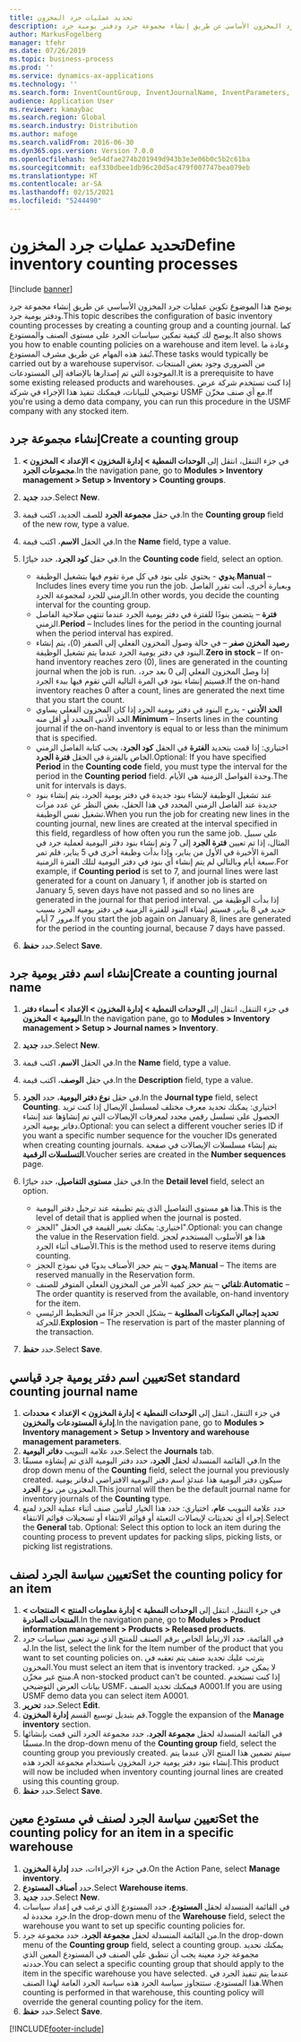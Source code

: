 ```yaml
---
title: تحديد عمليات جرد المخزون
description: يوضح هذا الموضوع تكوين عمليات جرد المخزون الأساسي عن طريق إنشاء مجموعة جرد ودفتر يومية جرد.
author: MarkusFogelberg
manager: tfehr
ms.date: 07/26/2019
ms.topic: business-process
ms.prod: ''
ms.service: dynamics-ax-applications
ms.technology: ''
ms.search.form: InventCountGroup, InventJournalName, InventParameters, EcoResProductDetailsExtended, InventItemLocation, InventLocationIdLookup
audience: Application User
ms.reviewer: kamaybac
ms.search.region: Global
ms.search.industry: Distribution
ms.author: mafoge
ms.search.validFrom: 2016-06-30
ms.dyn365.ops.version: Version 7.0.0
ms.openlocfilehash: 9e54dfae274b201949d943b3e3e06b0c5b2c61ba
ms.sourcegitcommit: eaf330dbee1db96c20d5ac479f007747bea079eb
ms.translationtype: HT
ms.contentlocale: ar-SA
ms.lasthandoff: 02/15/2021
ms.locfileid: "5244490"
---
```

# <a name="define-inventory-counting-processes"></a><span data-ttu-id="3962a-103">تحديد عمليات جرد المخزون</span><span class="sxs-lookup"><span data-stu-id="3962a-103">Define inventory counting processes</span></span>

[!include [banner](../../includes/banner.md)]

<span data-ttu-id="3962a-104">يوضح هذا الموضوع تكوين عمليات جرد المخزون الأساسي عن طريق إنشاء مجموعة جرد ودفتر يومية جرد.</span><span class="sxs-lookup"><span data-stu-id="3962a-104">This topic describes the configuration of basic inventory counting processes by creating a counting group and a counting journal.</span></span> <span data-ttu-id="3962a-105">كما يوضح لك كيفية تمكين سياسات الجرد على مستوى الصنف والمستودع.</span><span class="sxs-lookup"><span data-stu-id="3962a-105">It also shows you how to enable counting policies on a warehouse and item level.</span></span> <span data-ttu-id="3962a-106">وعادة ما تُنفذ هذه المهام عن طريق مشرف المستودع.</span><span class="sxs-lookup"><span data-stu-id="3962a-106">These tasks would typically be carried out by a warehouse supervisor.</span></span> <span data-ttu-id="3962a-107">من الضروري وجود بعض المنتجات الموجودة التي تم إصدارها بالإضافة إلى المستودعات.</span><span class="sxs-lookup"><span data-stu-id="3962a-107">It is a prerequisite to have some existing released products and warehouses.</span></span> <span data-ttu-id="3962a-108">إذا كنت تستخدم شركة عرض توضيحي للبيانات، فيمكنك تنفيذ هذا الإجراء في شركة USMF مع أي صنف مخزّن.</span><span class="sxs-lookup"><span data-stu-id="3962a-108">If you're using a demo data company, you can run this procedure in the USMF company with any stocked item.</span></span>


## <a name="create-a-counting-group"></a><span data-ttu-id="3962a-109">إنشاء مجموعة جرد</span><span class="sxs-lookup"><span data-stu-id="3962a-109">Create a counting group</span></span>
1. <span data-ttu-id="3962a-110">في جزء التنقل، انتقل إلى **الوحدات النمطية > إدارة المخزون > الإعداد > المخزون > مجموعات الجرد**.</span><span class="sxs-lookup"><span data-stu-id="3962a-110">In the navigation pane, go to **Modules > Inventory management > Setup > Inventory > Counting groups**.</span></span>
2. <span data-ttu-id="3962a-111">حدد **جديد**.</span><span class="sxs-lookup"><span data-stu-id="3962a-111">Select **New**.</span></span>
3. <span data-ttu-id="3962a-112">في حقل **مجموعة الجرد** للصف الجديد، اكتب قيمة.</span><span class="sxs-lookup"><span data-stu-id="3962a-112">In the **Counting group** field of the new row, type a value.</span></span>
4. <span data-ttu-id="3962a-113">في الحقل **الاسم**، اكتب قيمة.</span><span class="sxs-lookup"><span data-stu-id="3962a-113">In the **Name** field, type a value.</span></span>
5. <span data-ttu-id="3962a-114">في حقل **كود الجرد**، حدد خيارًا.</span><span class="sxs-lookup"><span data-stu-id="3962a-114">In the **Counting code** field, select an option.</span></span>

    - <span data-ttu-id="3962a-115">**يدوي** - يحتوي على بنود في كل مرة تقوم فيها بتشغيل الوظيفة.</span><span class="sxs-lookup"><span data-stu-id="3962a-115">**Manual** – Includes lines every time you run the job.</span></span> <span data-ttu-id="3962a-116">وبعبارة أخرى، أنت تقرر الفاصل الزمني للجرد لمجموعة الجرد.</span><span class="sxs-lookup"><span data-stu-id="3962a-116">In other words, you decide the counting interval for the counting group.</span></span>  
    - <span data-ttu-id="3962a-117">**فترة** – يتضمن بنودًا للفترة في دفتر يومية الجرد عندما تنتهي صلاحية الفاصل الزمني.</span><span class="sxs-lookup"><span data-stu-id="3962a-117">**Period** – Includes lines for the period in the counting journal when the period interval has expired.</span></span>  
    - <span data-ttu-id="3962a-118">**رصيد المخزن صفر‬** – في حالة وصول المخزون الفعلي إلى الصفر (0)، يتم إنشاء البنود في دفتر يومية الجرد عندما يتم تشغيل الوظيفة.</span><span class="sxs-lookup"><span data-stu-id="3962a-118">**Zero in stock** – If on-hand inventory reaches zero (0), lines are generated in the counting journal when the job is run.</span></span> <span data-ttu-id="3962a-119">إذا وصل المخزون الفعلي إلى 0 بعد جرد، فسيتم إنشاء بنود في المرة التالية التي تقوم فيها ببدء الجرد.</span><span class="sxs-lookup"><span data-stu-id="3962a-119">If the on-hand inventory reaches 0 after a count, lines are generated the next time that you start the count.</span></span>  
    - <span data-ttu-id="3962a-120">**الحد الأدنى** - يدرج البنود في دفتر يومية الجرد إذا كان المخزون الفعلي يساوي الحد الأدنى المحدد أو أقل منه.</span><span class="sxs-lookup"><span data-stu-id="3962a-120">**Minimum** – Inserts lines in the counting journal if the on-hand inventory is equal to or less than the minimum that is specified.</span></span>  
    - <span data-ttu-id="3962a-121">اختياري: إذا قمت بتحديد **الفترة** في الحقل **كود الجرد**، يجب كتابة الفاصل الزمني الخاص بالفترة في الحقل **فترة الجرد**.</span><span class="sxs-lookup"><span data-stu-id="3962a-121">Optional: If you have specified **Period** in the **Counting code** field, you must type the interval for the period in the **Counting period** field.</span></span> <span data-ttu-id="3962a-122">وحدة الفواصل الزمنية هي الأيام.</span><span class="sxs-lookup"><span data-stu-id="3962a-122">The unit for intervals is days.</span></span>  
    - <span data-ttu-id="3962a-123">عند تشغيل الوظيفة لإنشاء بنود جديدة في دفتر يومية الجرد، يتم إنشاء بنود جديدة عند الفاصل الزمني المحدد في هذا الحقل، بغض النظر عن عدد مرات تشغيل نفس الوظيفة.</span><span class="sxs-lookup"><span data-stu-id="3962a-123">When you run the job for creating new lines in the counting journal, new lines are created at the interval specified in this field, regardless of how often you run the same job.</span></span> <span data-ttu-id="3962a-124">على سبيل المثال، إذا تم تعيين **فترة الجرد** إلى 7 وتم إنشاء بنود دفتر اليومية لعملية جرد في المرة الأخيرة في الأول من يناير، وإذا بدأت وظيفة أخرى في 5 يناير، فلم تمر سبعة أيام وبالتالي لم يتم إنشاء أي بنود في دفتر اليومية لتلك الفترة الزمنية.</span><span class="sxs-lookup"><span data-stu-id="3962a-124">For example, if **Counting period** is set to 7, and journal lines were last generated for a count on January 1, if another job is started on January 5, seven days have not passed and so no lines are generated in the journal for that period interval.</span></span> <span data-ttu-id="3962a-125">إذا بدأت الوظيفة من جديد في 8 يناير، فسيتم إنشاء البنود للفترة الزمنية في دفتر يومية الجرد بسبب مرور 7 أيام.</span><span class="sxs-lookup"><span data-stu-id="3962a-125">If you start the job again on January 8, lines are generated for the period in the counting journal, because 7 days have passed.</span></span>  

6. <span data-ttu-id="3962a-126">حدد **حفظ**.</span><span class="sxs-lookup"><span data-stu-id="3962a-126">Select **Save**.</span></span>

## <a name="create-a-counting-journal-name"></a><span data-ttu-id="3962a-127">إنشاء اسم دفتر يومية جرد</span><span class="sxs-lookup"><span data-stu-id="3962a-127">Create a counting journal name</span></span>
1. <span data-ttu-id="3962a-128">في جزء التنقل، انتقل إلى **الوحدات النمطية > إدارة المخزون > الإعداد > أسماء دفتر اليومية > المخزون**.</span><span class="sxs-lookup"><span data-stu-id="3962a-128">In the navigation pane, go to **Modules > Inventory management > Setup > Journal names > Inventory**.</span></span>
2. <span data-ttu-id="3962a-129">حدد **جديد**.</span><span class="sxs-lookup"><span data-stu-id="3962a-129">Select **New**.</span></span>
3. <span data-ttu-id="3962a-130">في الحقل **الاسم**، اكتب قيمة.</span><span class="sxs-lookup"><span data-stu-id="3962a-130">In the **Name** field, type a value.</span></span>
4. <span data-ttu-id="3962a-131">في حقل **الوصف**، اكتب قيمة.</span><span class="sxs-lookup"><span data-stu-id="3962a-131">In the **Description** field, type a value.</span></span>
5. <span data-ttu-id="3962a-132">في حقل **نوع دفتر اليومية**، حدد **الجرد‬**.</span><span class="sxs-lookup"><span data-stu-id="3962a-132">In the **Journal type** field, select **Counting**.</span></span> <span data-ttu-id="3962a-133">اختياري: يمكنك تحديد معرف مختلف لمسلسل الإيصال‬ إذا كنت تريد الحصول على تسلسل رقمي محدد لمعرفات الإيصالات التي تم إنشاؤها عند إنشاء دفاتر يومية الجرد.</span><span class="sxs-lookup"><span data-stu-id="3962a-133">Optional: you can select a different voucher series ID if you want a specific number sequence for the voucher IDs generated when creating counting journals.</span></span> <span data-ttu-id="3962a-134">يتم إنشاء مسلسلات الإيصالات في صفحة **التسلسلات الرقمية‬**.</span><span class="sxs-lookup"><span data-stu-id="3962a-134">Voucher series are created in the **Number sequences** page.</span></span>  
6. <span data-ttu-id="3962a-135">في حقل **مستوى التفاصيل**، حدد خيارًا.</span><span class="sxs-lookup"><span data-stu-id="3962a-135">In the **Detail level** field, select an option.</span></span>  

    - <span data-ttu-id="3962a-136">هذا هو مستوى التفاصيل الذي يتم تطبيقه عند ترحيل دفتر اليومية.</span><span class="sxs-lookup"><span data-stu-id="3962a-136">This is the level of detail that is applied when the journal is posted.</span></span>  
    - <span data-ttu-id="3962a-137">اختياري: يمكنك تغيير القيمة في الحقل "الحجز‬".</span><span class="sxs-lookup"><span data-stu-id="3962a-137">Optional: you can change the value in the Reservation field.</span></span> <span data-ttu-id="3962a-138">هذا هو الأسلوب المستخدم لحجز الأصناف أثناء الجرد.</span><span class="sxs-lookup"><span data-stu-id="3962a-138">This is the method used to reserve items during counting.</span></span>   
    - <span data-ttu-id="3962a-139">**يدوي** – يتم حجز الأصناف يدويًا في نموذج الحجز.</span><span class="sxs-lookup"><span data-stu-id="3962a-139">**Manual** – The items are reserved manually in the Reservation form.</span></span>  
    - <span data-ttu-id="3962a-140">**تلقائي** – يتم حجز كمية الأمر من المخزون الفعلي المتوفر للصنف.</span><span class="sxs-lookup"><span data-stu-id="3962a-140">**Automatic** – The order quantity is reserved from the available, on-hand inventory for the item.</span></span>   
    - <span data-ttu-id="3962a-141">**تحديد إجمالي المكونات المطلوبة‬**‬ – يشكل الحجز‬ جزءًا من التخطيط الرئيسي للحركة.</span><span class="sxs-lookup"><span data-stu-id="3962a-141">**Explosion** – The reservation is part of the master planning of the transaction.</span></span>  

7. <span data-ttu-id="3962a-142">حدد **حفظ**.</span><span class="sxs-lookup"><span data-stu-id="3962a-142">Select **Save**.</span></span>

## <a name="set-standard-counting-journal-name"></a><span data-ttu-id="3962a-143">تعيين اسم دفتر يومية جرد قياسي</span><span class="sxs-lookup"><span data-stu-id="3962a-143">Set standard counting journal name</span></span>
1. <span data-ttu-id="3962a-144">في جزء التنقل، انتقل إلى **الوحدات النمطية > إدارة المخزون > الإعداد > محددات إدارة المستودعات والمخزون‬**.</span><span class="sxs-lookup"><span data-stu-id="3962a-144">In the navigation pane, go to **Modules > Inventory management > Setup > Inventory and warehouse management parameters**.</span></span>
2. <span data-ttu-id="3962a-145">حدد علامة التبويب **دفاتر اليومية**.</span><span class="sxs-lookup"><span data-stu-id="3962a-145">Select the **Journals** tab.</span></span>
3. <span data-ttu-id="3962a-146">في القائمة المنسدلة لحقل **الجرد**، حدد دفتر اليومية الذي تم إنشاؤه مسبقًا.</span><span class="sxs-lookup"><span data-stu-id="3962a-146">In the drop down menu of the **Counting** field, select the journal you previously created.</span></span> <span data-ttu-id="3962a-147">سيكون دفتر اليومية هذا عندئذٍ اسم دفتر اليومية الافتراضي لدفاتر يومية المخزون من نوع **الجرد**.</span><span class="sxs-lookup"><span data-stu-id="3962a-147">This journal will then be the default journal name for inventory journals of the **Counting** type.</span></span>  
4. <span data-ttu-id="3962a-148">حدد علامة التبويب **عام**، اختياري: حدد هذا الخيار لتأمين صنف أثناء عملية الجرد لمنع إجراء أي تحديثات لإيصالات التعبئة أو قوائم الانتقاء أو تسجيلات قوائم الانتقاء.</span><span class="sxs-lookup"><span data-stu-id="3962a-148">Select the **General** tab. Optional: Select this option to lock an item during the counting process to prevent updates for packing slips, picking lists, or picking list registrations.</span></span>  

## <a name="set-the-counting-policy-for-an-item"></a><span data-ttu-id="3962a-149">تعيين سياسة الجرد لصنف</span><span class="sxs-lookup"><span data-stu-id="3962a-149">Set the counting policy for an item</span></span>
1. <span data-ttu-id="3962a-150">‏‫في جزء التنقل، انتقل إلى **الوحدات النمطية > إدارة معلومات المنتج > المنتجات > المنتجات الصادرة‬‏‎**.</span><span class="sxs-lookup"><span data-stu-id="3962a-150">In the navigation pane, go to **Modules > Product information management > Products > Released products**.</span></span>
2. <span data-ttu-id="3962a-151">في القائمة، حدد الارتباط الخاص برقم الصنف للمنتج الذي تريد تعيين سياسات جرد له.</span><span class="sxs-lookup"><span data-stu-id="3962a-151">In the list, select the link for the Item number of the product that you want to set counting policies on.</span></span> <span data-ttu-id="3962a-152">يترتب عليك تحديد صنف يتم تعقبه في المخزون.</span><span class="sxs-lookup"><span data-stu-id="3962a-152">You must select an item that is inventory tracked.</span></span> <span data-ttu-id="3962a-153">لا يمكن جرد منتج غير مخزّن.</span><span class="sxs-lookup"><span data-stu-id="3962a-153">A non-stocked product can't be counted.</span></span> <span data-ttu-id="3962a-154">إذا كنت تستخدم بيانات العرض التوضيحي USMF، فيمكنك تحديد الصنف A0001.</span><span class="sxs-lookup"><span data-stu-id="3962a-154">If you are using USMF demo data you can select item A0001.</span></span>  
3. <span data-ttu-id="3962a-155">حدد **تحرير**.</span><span class="sxs-lookup"><span data-stu-id="3962a-155">Select **Edit**.</span></span>
4. <span data-ttu-id="3962a-156">قم بتبديل توسيع القسم **إدارة المخزون**.</span><span class="sxs-lookup"><span data-stu-id="3962a-156">Toggle the expansion of the **Manage inventory** section.</span></span>
5. <span data-ttu-id="3962a-157">في القائمة المنسدلة لحقل **مجموعة الجرد**، حدد مجموعة الجرد التي قمت بإنشائها مسبقًا.</span><span class="sxs-lookup"><span data-stu-id="3962a-157">In the drop-down menu of the **Counting group** field, select the counting group you previously created.</span></span> <span data-ttu-id="3962a-158">سيتم تضمين هذا المنتج الآن عندما يتم إنشاء بنود دفتر يومية جرد المخزون باستخدام مجموعة الجرد هذه.</span><span class="sxs-lookup"><span data-stu-id="3962a-158">This product will now be included when inventory counting journal lines are created using this counting group.</span></span>  
6. <span data-ttu-id="3962a-159">حدد **حفظ**.</span><span class="sxs-lookup"><span data-stu-id="3962a-159">Select **Save**.</span></span>

## <a name="set-the-counting-policy-for-an-item-in-a-specific-warehouse"></a><span data-ttu-id="3962a-160">تعيين سياسة الجرد لصنف في مستودع معين</span><span class="sxs-lookup"><span data-stu-id="3962a-160">Set the counting policy for an item in a specific warehouse</span></span>
1. <span data-ttu-id="3962a-161">في جزء الإجراءات‬، حدد **إدارة المخزون**.</span><span class="sxs-lookup"><span data-stu-id="3962a-161">On the Action Pane, select **Manage inventory**.</span></span>
2. <span data-ttu-id="3962a-162">حدد **أصناف المستودع**.</span><span class="sxs-lookup"><span data-stu-id="3962a-162">Select **Warehouse items**.</span></span>
3. <span data-ttu-id="3962a-163">حدد **جديد**.</span><span class="sxs-lookup"><span data-stu-id="3962a-163">Select **New**.</span></span>
4. <span data-ttu-id="3962a-164">في القائمة المنسدلة لحقل **المستودع**، حدد المستودع الذي ترغب في إعداد سياسات جرد محددة له.</span><span class="sxs-lookup"><span data-stu-id="3962a-164">In the drop-down menu of the **Warehouse** field, select the warehouse you want to set up specific counting policies for.</span></span>
5. <span data-ttu-id="3962a-165">من القائمة المنسدلة لحقل **مجموعة الجرد**، حدد مجموعة جرد.</span><span class="sxs-lookup"><span data-stu-id="3962a-165">In the drop-down menu of the **Counting group** field, select a counting group.</span></span> <span data-ttu-id="3962a-166">يمكنك تحديد مجموعة جرد معينة يجب أن تنطبق على الصنف في المستودع المعين الذي حددته.</span><span class="sxs-lookup"><span data-stu-id="3962a-166">You can select a specific counting group that should apply to the item in the specific warehouse you have selected.</span></span> <span data-ttu-id="3962a-167">عندما يتم تنفيذ الجرد في هذا المستودع، ستتجاوز سياسة الجرد هذه سياسة الجرد العامة لهذا الصنف.</span><span class="sxs-lookup"><span data-stu-id="3962a-167">When counting is performed in that warehouse, this counting policy will override the general counting policy for the item.</span></span>  
6. <span data-ttu-id="3962a-168">حدد **حفظ**.</span><span class="sxs-lookup"><span data-stu-id="3962a-168">Select **Save**.</span></span>



[!INCLUDE[footer-include](../../../includes/footer-banner.md)]